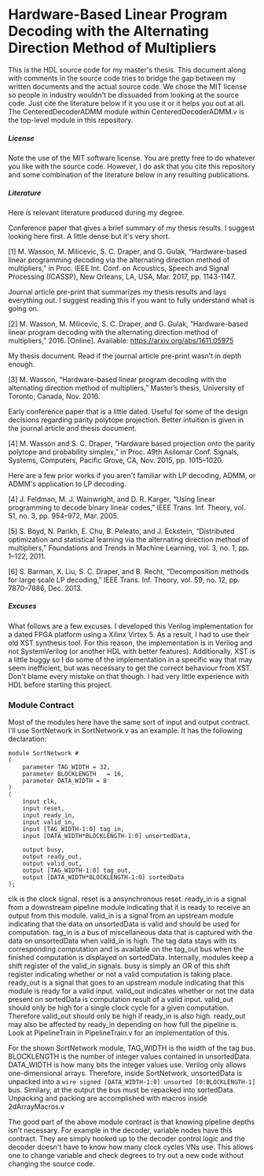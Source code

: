 # Hardware-Based Linear Program Decoding with the Alternating Direction Method of Multipliers
This is the HDL source code for my master's thesis.
This document along with comments in the source code tries to bridge the gap between my written documents and the actual source code.
We chose the MIT license so people in industry wouldn't be dissuaded from looking at the source code.
Just cite the literature below if it you use it or it helps you out at all.
The CenteredDecoderADMM module within CenteredDecoderADMM.v is the top-level module in this repository.

##### License
Note the use of the MIT software license. You are pretty free to do whatever you like with the source code. However, I do ask that you cite this repository and some combination of the literature below in any resulting publications.

##### Literature
Here is relevant literature produced during my degree.

Conference paper that gives a brief summary of my thesis results. I suggest looking here first. A little dense but it's very short.

[1] M. Wasson, M. Milicevic, S. C. Draper, and G. Gulak, “Hardware-based linear programming decoding via the alternating direction method of multipliers,” in Proc. IEEE Int. Conf. on Acoustics, Speech and Signal Processing (ICASSP), New Orleans, LA, USA, Mar. 2017, pp. 1143-1147.

Journal article pre-print that summarizes my thesis results and lays everything out. I suggest reading this if you want to fully understand what is going on.

[2] M. Wasson, M. Milicevic, S. C. Draper, and G. Gulak, “Hardware-based linear program decoding with the alternating direction method of multipliers,” 2016. [Online]. Available: https://arxiv.org/abs/1611.05975

My thesis document. Read if the journal article pre-print wasn't in depth enough.

[3] M. Wasson, “Hardware-based linear program decoding with the alternating direction method of multipliers,” Master’s thesis, University of Toronto, Canada, Nov. 2016.

Early conference paper that is a little dated. Useful for some of the design decisions regarding parity polytope projection. Better intuition is given in the journal article and thesis document.

[4] M. Wasson and S. C. Draper, “Hardware based projection onto the parity polytope and probability simplex,” in Proc. 49th Asilomar Conf. Signals, Systems, Computers, Pacific Grove, CA, Nov. 2015, pp. 1015–1020.

Here are a few prior works if you aren't familiar with LP decoding, ADMM, or ADMM's application to LP decoding.

[4] J. Feldman, M. J. Wainwright, and D. R. Karger, “Using linear programming to decode binary linear codes,” IEEE Trans. Inf. Theory, vol. 51, no. 3, pp. 954–972, Mar. 2005.

[5] S. Boyd, N. Parikh, E. Chu, B. Peleato, and J. Eckstein, “Distributed optimization and statistical learning via the alternating direction method of multipliers,” Foundations and Trends in Machine Learning, vol. 3, no. 1, pp. 1–122, 2011.

[6] S. Barman, X. Liu, S. C. Draper, and B. Recht, “Decomposition methods for large scale LP decoding,” IEEE Trans. Inf. Theory, vol. 59, no. 12, pp. 7870–7886, Dec. 2013.


##### Excuses
What follows are a few excuses.
I developed this Verilog implementation for a dated FPGA platform using a Xilinx Virtex 5.
As a result, I had to use their old XST synthesis tool.
For this reason, the implementation is in Verilog and not SystemVerilog (or another HDL with better features).
Additionally, XST is a little buggy so I do some of the implementation in a specific way that may seem inefficient, but was necessary to get the correct behaviour from XST.
Don't blame every mistake on that though.
I had very little experience with HDL before starting this project.

### Module Contract
Most of the modules here have the same sort of input and output contract.
I'll use SortNetwork in SortNetwork.v as an example.
It has the following declaration:
```
module SortNetwork # 
(
	parameter TAG_WIDTH = 32,
	parameter BLOCKLENGTH	= 16, 
	parameter DATA_WIDTH = 8
) 
(
	input clk,
	input reset,
	input ready_in,
	input valid_in,
	input [TAG_WIDTH-1:0] tag_in,
	input [DATA_WIDTH*BLOCKLENGTH-1:0] unsortedData,
	
	output busy,
	output ready_out,
	output valid_out,
	output [TAG_WIDTH-1:0] tag_out,
	output [DATA_WIDTH*BLOCKLENGTH-1:0] sortedData 	
);
```

clk is the clock signal.
reset is a ansynchronous reset.
ready_in is a signal from a downstream pipeline module indicating that it is ready to receive an output from this module.
valid_in is a signal from an upstream module indicating that the data on unsortedData is valid and should be used for computation.
tag_in is a bus of miscellaneous data that is captured with the data on unsortedData when valid_in is high.
The tag data stays with its corresponding computation and is available on the tag_out bus when the finished computation is displayed on sortedData.
Internally, modules keep a shift register of the valid_in signals.
busy is simply an OR of this shift register indicating whether or not a valid computation is taking place.
ready_out is a signal that goes to an upstream module indicating that this module is ready for a valid input.
valid_out indicates whether or not the data present on sortedData is computation result of a valid input.
valid_out should only be high for a single clock cycle for a given computation.
Therefore valid_out should only be high if ready_in is also high.
ready_out may also be affected by ready_in depending on how full the pipeline is.
Look at PipelineTrain in PipelineTrain.v for an implementation of this.

For the shown SortNetwork module, TAG_WIDTH is the width of the tag bus.
BLOCKLENGTH is the number of integer values contained in unsortedData.
DATA_WIDTH is how many bits the integer values use.
Verilog only allows one-dimensional arrays.
Therefore, inside SortNetwork, unsortedData is unpacked into a ```wire signed [DATA_WIDTH-1:0] unsorted [0:BLOCKLENGTH-1]``` bus.
Similary, at the output the bus must be repacked into sortedData.
Unpacking and packing are accomplished with macros inside 2dArrayMacros.v

The good part of the above module contract is that knowing pipeline depths isn't necessary.
For example in the decoder, variable nodes have this contract.
They are simply hooked up to the decoder control logic and the decoder doesn't have to know how many clock cycles VNs use.
This allows one to change variable and check degrees to try out a new code without changing the source code.






